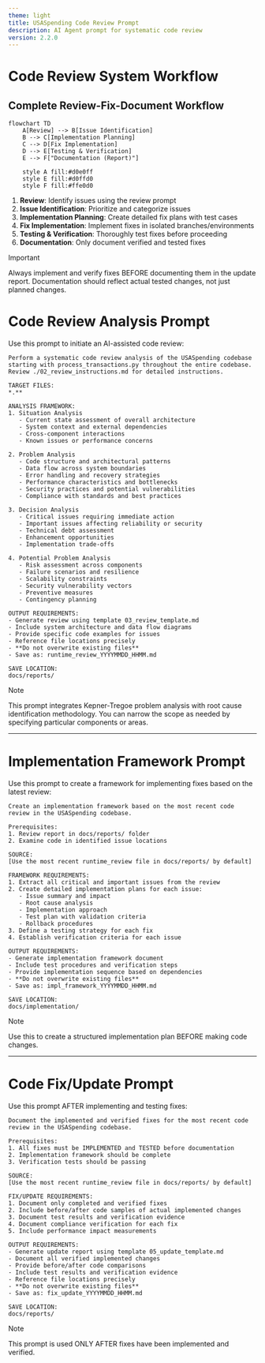 ```yaml
---
theme: light
title: USASpending Code Review Prompt
description: AI Agent prompt for systematic code review
version: 2.2.0
---
```


# Code Review System Workflow

## Complete Review-Fix-Document Workflow

```mermaid
flowchart TD
    A[Review] --> B[Issue Identification]
    B --> C[Implementation Planning]
    C --> D[Fix Implementation]
    D --> E[Testing & Verification]
    E --> F["Documentation (Report)"]
    
    style A fill:#d0e0ff
    style E fill:#d0ffd0
    style F fill:#ffe0d0
```

1. **Review**: Identify issues using the review prompt
2. **Issue Identification**: Prioritize and categorize issues
3. **Implementation Planning**: Create detailed fix plans with test cases
4. **Fix Implementation**: Implement fixes in isolated branches/environments
5. **Testing & Verification**: Thoroughly test fixes before proceeding
6. **Documentation**: Only document verified and tested fixes

> [!IMPORTANT]
> Always implement and verify fixes BEFORE documenting them in the update report. Documentation should reflect actual tested changes, not just planned changes.

# Code Review Analysis Prompt

Use this prompt to initiate an AI-assisted code review:

```text
Perform a systematic code review analysis of the USASpending codebase starting with process_transactions.py throughout the entire codebase.
Review ./02_review_instructions.md for detailed instructions.

TARGET FILES:
*.**

ANALYSIS FRAMEWORK:
1. Situation Analysis
   - Current state assessment of overall architecture
   - System context and external dependencies
   - Cross-component interactions
   - Known issues or performance concerns

2. Problem Analysis
   - Code structure and architectural patterns
   - Data flow across system boundaries
   - Error handling and recovery strategies
   - Performance characteristics and bottlenecks
   - Security practices and potential vulnerabilities
   - Compliance with standards and best practices

3. Decision Analysis
   - Critical issues requiring immediate action
   - Important issues affecting reliability or security
   - Technical debt assessment
   - Enhancement opportunities
   - Implementation trade-offs

4. Potential Problem Analysis
   - Risk assessment across components
   - Failure scenarios and resilience
   - Scalability constraints
   - Security vulnerability vectors
   - Preventive measures
   - Contingency planning

OUTPUT REQUIREMENTS:
- Generate review using template 03_review_template.md
- Include system architecture and data flow diagrams
- Provide specific code examples for issues
- Reference file locations precisely
- **Do not overwrite existing files**
- Save as: runtime_review_YYYYMMDD_HHMM.md

SAVE LOCATION:
docs/reports/
```

> [!NOTE]
> This prompt integrates Kepner-Tregoe problem analysis with root cause identification methodology. You can narrow the scope as needed by specifying particular components or areas.

---

# Implementation Framework Prompt

Use this prompt to create a framework for implementing fixes based on the latest review:

```text
Create an implementation framework based on the most recent code review in the USASpending codebase.

Prerequisites:
1. Review report in docs/reports/ folder
2. Examine code in identified issue locations

SOURCE:
[Use the most recent runtime_review file in docs/reports/ by default]

FRAMEWORK REQUIREMENTS:
1. Extract all critical and important issues from the review
2. Create detailed implementation plans for each issue:
   - Issue summary and impact
   - Root cause analysis
   - Implementation approach
   - Test plan with validation criteria
   - Rollback procedures
3. Define a testing strategy for each fix
4. Establish verification criteria for each issue

OUTPUT REQUIREMENTS:
- Generate implementation framework document
- Include test procedures and verification steps
- Provide implementation sequence based on dependencies
- **Do not overwrite existing files**
- Save as: impl_framework_YYYYMMDD_HHMM.md

SAVE LOCATION:
docs/implementation/
```

> [!NOTE]
> Use this to create a structured implementation plan BEFORE making code changes.

---

# Code Fix/Update Prompt

Use this prompt AFTER implementing and testing fixes:

```text
Document the implemented and verified fixes for the most recent code review in the USASpending codebase.

Prerequisites:
1. All fixes must be IMPLEMENTED and TESTED before documentation
2. Implementation framework should be complete
3. Verification tests should be passing

SOURCE:
[Use the most recent runtime_review file in docs/reports/ by default]

FIX/UPDATE REQUIREMENTS:
1. Document only completed and verified fixes
2. Include before/after code samples of actual implemented changes
3. Document test results and verification evidence
4. Document compliance verification for each fix
5. Include performance impact measurements

OUTPUT REQUIREMENTS:
- Generate update report using template 05_update_template.md
- Document all verified implemented changes
- Provide before/after code comparisons
- Include test results and verification evidence
- Reference file locations precisely
- **Do not overwrite existing files**
- Save as: fix_update_YYYYMMDD_HHMM.md

SAVE LOCATION:
docs/reports/
```

> [!NOTE]
> This prompt is used ONLY AFTER fixes have been implemented and verified.